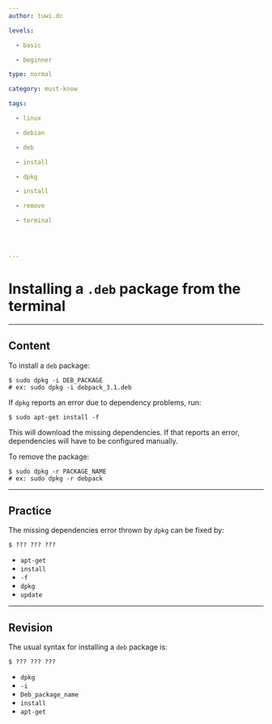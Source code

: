 ```yaml
---
author: tuwi.dc

levels:

  - basic

  - beginner

type: normal

category: must-know

tags:

  - linux

  - debian

  - deb

  - install

  - dpkg

  - install

  - remove

  - terminal




---
```


# Installing a `.deb` package from the terminal

---
## Content

To install a `deb` package:
```
$ sudo dpkg -i DEB_PACKAGE
# ex: sudo dpkg -i debpack_3.1.deb
```
If `dpkg` reports an error due to dependency problems, run: 
```
$ sudo apt-get install -f
```
This will download the missing dependencies. If that reports an error, dependencies will have to be configured manually.

To remove the package:

```
$ sudo dpkg -r PACKAGE_NAME
# ex: sudo dpkg -r debpack
```

---
## Practice

The missing dependencies error thrown by `dpkg` can be fixed by:
```
$ ??? ??? ??? 
```

* `apt-get`
* `install` 
* `-f`
* `dpkg`
* `update`

---
## Revision

The usual syntax for installing a `deb` package is:
```
$ ??? ??? ???
```

* `dpkg`
* `-i`
* `Deb_package_name`
* `install`
* `apt-get`

